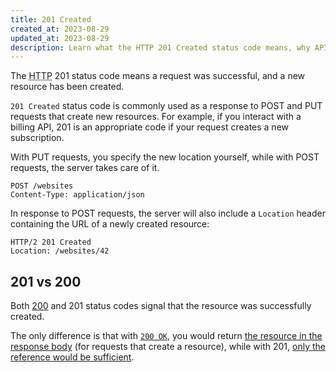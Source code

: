 ```yaml
---
title: 201 Created
created_at: 2023-08-29
updated_at: 2023-08-29
description: Learn what the HTTP 201 Created status code means, why API developers use it, and how it differs from 200 OK.
---
```


The <abbr title="Hypertext Transfer Protocol">HTTP</abbr> 201 status code means a request was successful, and a new resource has been created.

`201 Created` status code is commonly used as a response to POST and PUT requests that create new resources. For example, if you interact with a billing API, 201 is an appropriate code if your request creates a new subscription.

With PUT requests, you specify the new location yourself, while with POST requests, the server takes care of it.

    POST /websites
    Content-Type: application/json

In response to POST requests, the server will also include a `Location` header containing the URL of a newly created resource:

    HTTP/2 201 Created
    Location: /websites/42

## 201 vs 200

Both [200](200-ok.html) and 201 status codes signal that the resource was successfully created.

The only difference is that with [`200 OK`](200-ok.html), you would return <a href="https://datatracker.ietf.org/doc/html/rfc7231#section-6.3.1" target="_blank" rel="noopener">the resource in the response body</a> (for requests that create a resource), while with 201, <a href="https://datatracker.ietf.org/doc/html/rfc7231#section-6.3.2" target="_blank" rel="noopener">only the reference would be sufficient</a>.
